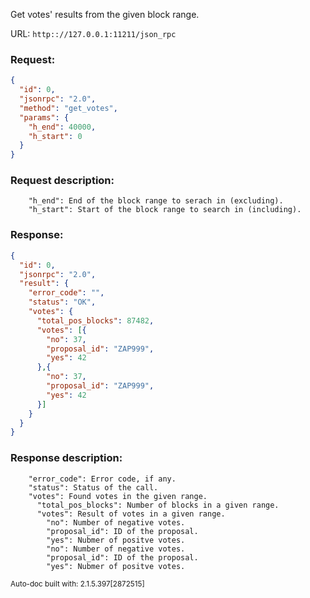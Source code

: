 Get votes' results from the given block range.

URL: ```http:://127.0.0.1:11211/json_rpc```
### Request: 
```json
{
  "id": 0,
  "jsonrpc": "2.0",
  "method": "get_votes",
  "params": {
    "h_end": 40000,
    "h_start": 0
  }
}
```
### Request description: 
```
    "h_end": End of the block range to serach in (excluding).
    "h_start": Start of the block range to search in (including).

```
### Response: 
```json
{
  "id": 0,
  "jsonrpc": "2.0",
  "result": {
    "error_code": "",
    "status": "OK",
    "votes": {
      "total_pos_blocks": 87482,
      "votes": [{
        "no": 37,
        "proposal_id": "ZAP999",
        "yes": 42
      },{
        "no": 37,
        "proposal_id": "ZAP999",
        "yes": 42
      }]
    }
  }
}
```
### Response description: 
```
    "error_code": Error code, if any.
    "status": Status of the call.
    "votes": Found votes in the given range.
      "total_pos_blocks": Number of blocks in a given range.
      "votes": Result of votes in a given range.
        "no": Number of negative votes.
        "proposal_id": ID of the proposal.
        "yes": Nubmer of positve votes.
        "no": Number of negative votes.
        "proposal_id": ID of the proposal.
        "yes": Nubmer of positve votes.

```
<sub>Auto-doc built with: 2.1.5.397[2872515]</sub>
